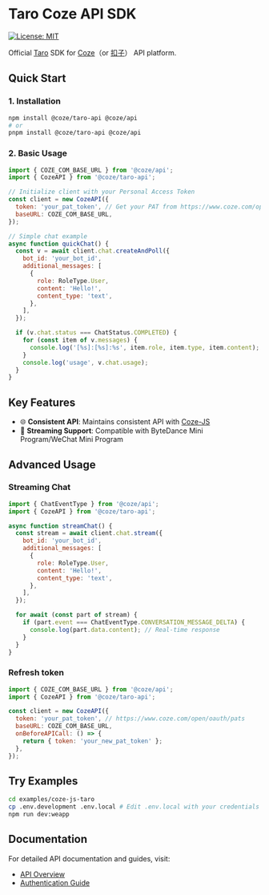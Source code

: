 # Taro Coze API SDK

[![License: MIT](https://img.shields.io/badge/License-MIT-yellow.svg)](https://opensource.org/licenses/MIT)

Official [Taro](https://docs.taro.zone/docs/) SDK for [Coze](https://www.coze.com)（or [扣子](https://www.coze.cn)） API platform.

## Quick Start

### 1. Installation

```sh
npm install @coze/taro-api @coze/api
# or
pnpm install @coze/taro-api @coze/api
```

### 2. Basic Usage

```javascript
import { COZE_COM_BASE_URL } from '@coze/api';
import { CozeAPI } from '@coze/taro-api';

// Initialize client with your Personal Access Token
const client = new CozeAPI({
  token: 'your_pat_token', // Get your PAT from https://www.coze.com/open/oauth/pats
  baseURL: COZE_COM_BASE_URL,
});

// Simple chat example
async function quickChat() {
  const v = await client.chat.createAndPoll({
    bot_id: 'your_bot_id',
    additional_messages: [
      {
        role: RoleType.User,
        content: 'Hello!',
        content_type: 'text',
      },
    ],
  });

  if (v.chat.status === ChatStatus.COMPLETED) {
    for (const item of v.messages) {
      console.log('[%s]:[%s]:%s', item.role, item.type, item.content);
    }
    console.log('usage', v.chat.usage);
  }
}
```

## Key Features

- 🌐 **Consistent API**: Maintains consistent API with [Coze-JS](../coze-js/README.md)
- 🔄 **Streaming Support**: Compatible with ByteDance Mini Program/WeChat Mini Program

## Advanced Usage

### Streaming Chat

```javascript
import { ChatEventType } from '@coze/api';
import { CozeAPI } from '@coze/taro-api';

async function streamChat() {
  const stream = await client.chat.stream({
    bot_id: 'your_bot_id',
    additional_messages: [
      {
        role: RoleType.User,
        content: 'Hello!',
        content_type: 'text',
      },
    ],
  });

  for await (const part of stream) {
    if (part.event === ChatEventType.CONVERSATION_MESSAGE_DELTA) {
      console.log(part.data.content); // Real-time response
    }
  }
}
```

### Refresh token

```javascript
import { COZE_COM_BASE_URL } from '@coze/api';
import { CozeAPI } from '@coze/taro-api';

const client = new CozeAPI({
  token: 'your_pat_token', // https://www.coze.com/open/oauth/pats
  baseURL: COZE_COM_BASE_URL,
  onBeforeAPICall: () => {
    return { token: 'your_new_pat_token' };
  },
});
```

## Try Examples

```bash
cd examples/coze-js-taro
cp .env.development .env.local # Edit .env.local with your credentials
npm run dev:weapp
```

## Documentation

For detailed API documentation and guides, visit:

- [API Overview](https://www.coze.com/docs/developer_guides/api_overview)
- [Authentication Guide](https://www.coze.com/docs/developer_guides/authentication)
